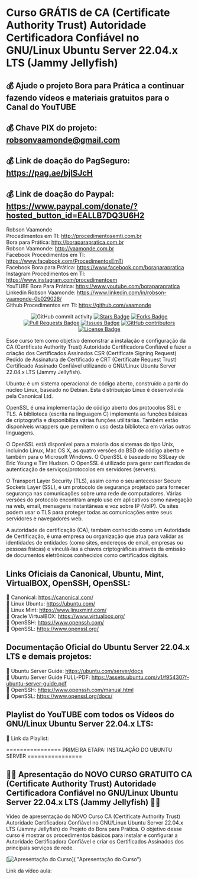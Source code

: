 # Curso GRÁTIS de CA (Certificate Authority Trust) Autoridade Certificadora Confiável no GNU/Linux Ubuntu Server 22.04.x LTS (Jammy Jellyfish)

## 💰 Ajude o projeto Bora para Prática a continuar fazendo vídeos e materiais gratuitos para o Canal do YouTUBE
## 💰 Chave PIX do projeto: robsonvaamonde@gmail.com
## 💰 Link de doação do PagSeguro: https://pag.ae/bjlSJcH
## 💰 Link de doação do Paypal: https://www.paypal.com/donate/?hosted_button_id=EALLB7DQ3U6H2

Robson Vaamonde<br>
Procedimentos em TI: http://procedimentosemti.com.br<br>
Bora para Prática: http://boraparapratica.com.br<br>
Robson Vaamonde: http://vaamonde.com.br<br>
Facebook Procedimentos em TI: https://www.facebook.com/ProcedimentosEmTi<br>
Facebook Bora para Prática: https://www.facebook.com/boraparapratica<br>
Instagram Procedimentos em TI: https://www.instagram.com/procedimentoem<br>
YouTUBE Bora Para Prática: https://www.youtube.com/boraparapratica<br>
Linkedin Robson Vaamonde: https://www.linkedin.com/in/robson-vaamonde-0b029028/<br>
Github Procedimentos em TI: https://github.com/vaamonde<br>

<div align="center">
<img alt="GitHub commit activity" src="https://img.shields.io/github/commit-activity/y/vaamonde/ca-certificates?style=plastic">
<a href="https://github.com/vaamonde/ca-certificates/stargazers"><img src="https://img.shields.io/github/stars/vaamonde/ca-certificates" alt="Stars Badge"/></a>
<a href="https://github.com/vaamonde/ca-certificates/network/members"><img src="https://img.shields.io/github/forks/vaamonde/ca-certificates" alt="Forks Badge"/></a>
<a href="https://github.com/vaamonde/ca-certificates/pulls"><img src="https://img.shields.io/github/issues-pr/vaamonde/ca-certificates" alt="Pull Requests Badge"/></a>
<a href="https://github.com/vaamonde/ca-certificates/issues"><img src="https://img.shields.io/github/issues/vaamonde/ca-certificates" alt="Issues Badge"/></a>
<a href="https://github.com/vaamonde/ca-certificates/graphs/contributors"><img alt="GitHub contributors" src="https://img.shields.io/github/contributors/vaamonde/ca-certificates?color=2b9348"></a>
<a href="https://github.com/vaamonde/ca-certificates/blob/master/LICENSE"><img src="https://img.shields.io/github/license/vaamonde/ca-certificates?color=2b9348" alt="License Badge"/></a>
</div>

Esse curso tem como objetivo demonstrar a instalação e configuração da CA (Certificate Authority Trust) Autoridade Certificadora Confiável e fazer a criação dos Certificados Assinados CSR (Certificate Signing Request) Pedido de Assinatura de Certificado e CRT (Certificate Request Trust) Certificado Assinado Confiável utilizando o GNU/Linux Ubuntu Server 22.04.x LTS (Jammy Jellyfish).

Ubuntu: é um sistema operacional de código aberto, construído a partir do núcleo Linux, baseado no Debian. Esta distribuição Linux é desenvolvida pela Canonical Ltd.

OpenSSL é uma implementação de código aberto dos protocolos SSL e TLS. A biblioteca (escrita na linguagem C) implementa as funções básicas de criptografia e disponibiliza várias funções utilitárias. Também estão disponíveis wrappers que permitem o uso desta biblioteca em várias outras linguagens. 

O OpenSSL está disponível para a maioria dos sistemas do tipo Unix, incluindo Linux, Mac OS X, as quatro versões do BSD de código aberto e também para o Microsoft Windows. O OpenSSL é baseado no SSLeay de Eric Young e Tim Hudson. O OpenSSL é utilizado para gerar certificados de autenticação de serviços/protocolos em servidores (servers).

O Transport Layer Security (TLS), assim como o seu antecessor Secure Sockets Layer (SSL), é um protocolo de segurança projetado para fornecer segurança nas comunicações sobre uma rede de computadores. Várias versões do protocolo encontram amplo uso em aplicativos como navegação na web, email, mensagens instantâneas e voz sobre IP (VoIP). Os sites podem usar o TLS para proteger todas as comunicações entre seus servidores e navegadores web.

A autoridade de certificação (CA), também conhecido como um Autoridade de Certificação, é uma empresa ou organização que atua para validar as identidades de entidades (como sites, endereços de email, empresas ou pessoas físicas) e vinculá-las a chaves criptográficas através da emissão de documentos eletrônicos conhecidos como certificados digitais.

## **Links Oficiais da Canonical, Ubuntu, Mint, VirtualBOX, OpenSSH, OpenSSL:**
🔴 Canonical: https://canonical.com/<br>
🔴 Linux Ubuntu: https://ubuntu.com/<br>
🔴 Linux Mint: https://www.linuxmint.com/<br>
🔴 Oracle VirtualBOX: https://www.virtualbox.org/<br>
🔴 OpenSSH: https://www.openssh.com/<br>
🔴 OpenSSL: https://www.openssl.org/

## **Documentação Oficial do Ubuntu Server 22.04.x LTS e demais projetos:**
🔴 Ubuntu Server Guide: https://ubuntu.com/server/docs<br>
🔴 Ubuntu Server Guide FULL-PDF: https://assets.ubuntu.com/v1/f954307f-ubuntu-server-guide.pdf<br>
🔴 OpenSSH: https://www.openssh.com/manual.html<br>
🔴 OpenSSL: https://www.openssl.org/docs/

## **Playlist do YouTUBE com todos os Vídeos do GNU/Linux Ubuntu Server 22.04.x LTS:**
🔴 Link da Playlist: 

================  PRIMEIRA ETAPA: INSTALAÇÃO DO UBUNTU SERVER ================

## **🤩🤩 Apresentação do NOVO CURSO GRATUITO CA (Certificate Authority Trust) Autoridade Certificadora Confiável no GNU/Linux Ubuntu Server 22.04.x LTS (Jammy Jellyfish) 🤩🤩**

Vídeo de apresentação do NOVO Curso CA (Certificate Authority Trust) Autoridade Certificadora Confiável no GNU/Linux Ubuntu Server 22.04.x LTS (Jammy Jellyfish) do Projeto do Bora para Prática. O objetivo desse curso é mostrar os procedimentos básicos para instalar e configurar a Autoridade Certificadora Confiável e criar os Certificados Assinados dos principais serviços de rede.

[![Apresentação do Curso](http://img.youtube.com/vi//0.jpg)]( "Apresentação do Curso")

Link da vídeo aula: 